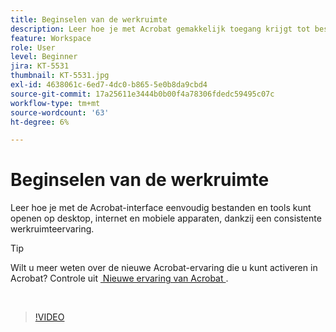 ```yaml
---
title: Beginselen van de werkruimte
description: Leer hoe je met Acrobat gemakkelijk toegang krijgt tot bestanden en tools op desktops, het web en mobiele apparaten
feature: Workspace
role: User
level: Beginner
jira: KT-5531
thumbnail: KT-5531.jpg
exl-id: 4638061c-6ed7-4dc0-b865-5e0b8da9cbd4
source-git-commit: 17a25611e3444b0b00f4a78306fdedc59495c07c
workflow-type: tm+mt
source-wordcount: '63'
ht-degree: 6%

---
```


# Beginselen van de werkruimte

Leer hoe je met de Acrobat-interface eenvoudig bestanden en tools kunt openen op desktop, internet en mobiele apparaten, dankzij een consistente werkruimteervaring.

>[!TIP]
>
>Wilt u meer weten over de nieuwe Acrobat-ervaring die u kunt activeren in Acrobat? Controle uit [&#x200B; Nieuwe ervaring van Acrobat &#x200B;](new-workspace.md).

<br>

>[!VIDEO](https://video.tv.adobe.com/v/337971?quality=12&learn=on&hidetitle=true)
